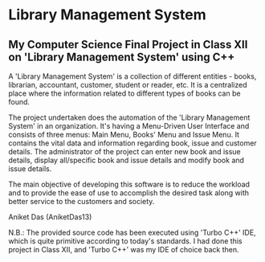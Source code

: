 # Library Management System
My Computer Science Final Project in Class XII on 'Library Management System' using C++
----------------------------------------------------------------------------------------

A 'Library Management System' is a collection of different entities - books, librarian, accountant, customer, student or reader, etc. It is a centralized place where the information related to different types of books can be found.

The project undertaken does the automation of the 'Library Management System' in an organization. It's having a Menu-Driven User Interface and consists of three menus: Main Menu, Books' Menu and Issue Menu. It contains the vital data and information regarding book, issue and customer details. The administrator of the project can enter new book and issue details, display all/specific book and issue details and modify book and issue details.

The main objective of developing this software is to reduce the workload and to provide the ease of use to accomplish the desired task along with better service to the customers and society.

Aniket Das (AniketDas13)

N.B.: The provided source code has been executed using 'Turbo C++' IDE, which is quite primitive according to today's standards. I had done this project in Class XII, and 'Turbo C++' was my IDE of choice back then.
